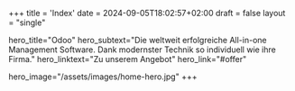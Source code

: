 +++
title = 'Index'
date = 2024-09-05T18:02:57+02:00
draft = false
layout = "single"

hero_title="Odoo"
hero_subtext="Die weltweit erfolgreiche All-in-one Management Software. Dank modernster Technik so individuell wie ihre Firma."
hero_linktext="Zu unserem Angebot"
hero_link="#offer"

hero_image="/assets/images/home-hero.jpg"
+++

